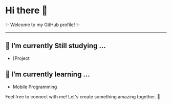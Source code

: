 
# Hi there 👋

✨ Welcome to my GitHub profile! ✨

---

## 🔭 I’m currently  Still studying ...
- [Project 

## 🌱 I’m currently learning ...
- Mobile Programming 




Feel free to connect with me! Let's create something amazing together. 🚀
